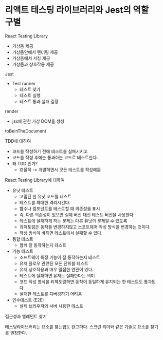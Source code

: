 # 리액트 테스팅 라이브러리와 Jest의 역할 구별

React Testing Library
- 가상돔 제공
- 가상돔안에서 렌더링 제공
- 가상돔에서 서칭 제공
- 가상돔과 상호작용 제공

Jest

- Test runner
  - 테스트 찾기
  - 테스트 실행
  - 테스트 통과 실패 결정

render

- jsx에 관한 가상 DOM을 생성

toBeInTheDocument

TDD에 대하여

- 코드를 작성하기 전에 테스트를 실패시키고
- 코드를 작성 후에는 통과하는 코드로 테스트한다.
- 왜 TDD 인가?
  - 효율적 -> 개발하면서 모든 테스트를 작성해둠

React Testing Library에 대하여

- 유닛 테스트
  - 고립된 한 유닛 코드를 테스트
  - 테스트를 최대한 격리시킨다.
  - 함수나 컴포넌트를 테스트할 때 의존성을 표시
  - 즉, 다른 의존성이 있으면 실제 버전 대신 테스트 버전을 사용한다.
  - 테스트에 실패하게 하는 문제는 다른 유닛의 문제일 수 있도록
  - 리팩토링은 동작을 변경하지않고 소프트웨어 작성 방식을 변경하는 것이다.
  - 작성 방식이 바뀌면 테스트에서 실패할 수 있다.
- 통합 테스트
  - 함께 잘 동작하는지 테스트
- 기능 테스트
  - 소프트웨어 특정 기능이 잘 동작하는지 테스트
  - 유저 플로우 관련된 모든 단위를 테스트
  - 유저 상호작용과 매우 밀접한 연관이 있다.
  - 테스트에 실패하면 유저도 실패한다는 의미
  - 코드 작성 방식을 리팩토링하면 동작이 동일하게 유지되는 한 테스트도 통과된다.
  - 실패한 테스트를 디버깅하기 어려움
- 인수테스트 (E2E)
  - 실제 브라우저와 서버 사용한 테스트

접근성과 엘레먼트 찾기

테스팅라이브러리는 요소를 찾는법도 완고하다.
스크린 리더와 같은 기술로 요소를 찾기를 권장한다.